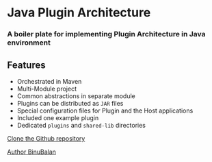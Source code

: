 # Java Plugin Architecture
### A boiler plate for implementing Plugin Architecture in Java environment

## Features
* Orchestrated in Maven
* Multi-Module project
* Common abstractions in separate module
* Plugins can be distributed as `JAR` files
* Special configuration files for Plugin and the Host applications
* Included one example plugin
* Dedicated `plugins` and `shared-lib` directories

[Clone the Github repository](https://github.com/binubalantk/java-plugin-archi)

[Author BinuBalan](https://binubalan.com)